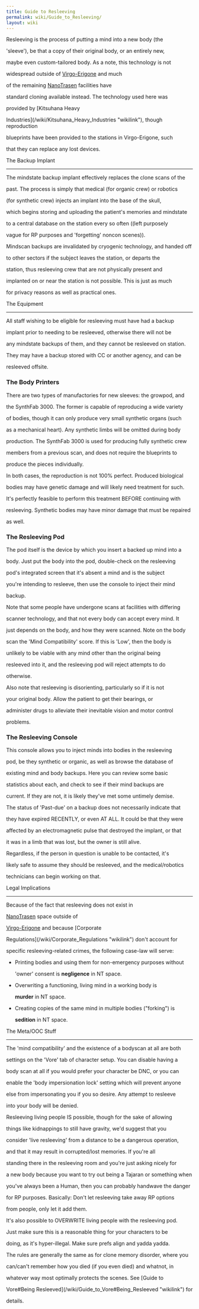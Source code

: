 ```yaml
---
title: Guide to Resleeving
permalink: wiki/Guide_to_Resleeving/
layout: wiki
---
```


Resleeving is the process of putting a mind into a new body (the
'sleeve'), be that a copy of their original body, or an entirely new,
maybe even custom-tailored body. As a note, this technology is not
widespread outside of [Virgo-Erigone](/wiki/Virgo-Erigone "wikilink") and much
of the remaining [NanoTrasen](/wiki/NanoTrasen "wikilink") facilities have
standard cloning available instead. The technology used here was
provided by [Kitsuhana Heavy
Industries](/wiki/Kitsuhana_Heavy_Industries "wikilink"), though reproduction
blueprints have been provided to the stations in Virgo-Erigone, such
that they can replace any lost devices.

The Backup Implant
------------------

The mindstate backup implant effectively replaces the clone scans of the
past. The process is simply that medical (for organic crew) or robotics
(for synthetic crew) injects an implant into the base of the skull,
which begins storing and uploading the patient's memories and mindstate
to a central database on the station every so often ((left purposely
vague for RP purposes and 'forgetting' noncon scenes)).

Mindscan backups are invalidated by cryogenic technology, and handed off
to other sectors if the subject leaves the station, or departs the
station, thus resleeving crew that are not physically present and
implanted on or near the station is not possible. This is just as much
for privacy reasons as well as practical ones.

The Equipment
-------------

All staff wishing to be eligible for resleeving must have had a backup
implant prior to needing to be resleeved, otherwise there will not be
any mindstate backups of them, and they cannot be resleeved on station.
They may have a backup stored with CC or another agency, and can be
resleeved offsite.

### The Body Printers

There are two types of manufactories for new sleeves: the growpod, and
the SynthFab 3000. The former is capable of reproducing a wide variety
of bodies, though it can only produce very small synthetic organs (such
as a mechanical heart). Any synthetic limbs will be omitted during body
production. The SynthFab 3000 is used for producing fully synthetic crew
members from a previous scan, and does not require the blueprints to
produce the pieces individually.

In both cases, the reproduction is not 100% perfect. Produced biological
bodies may have genetic damage and will likely need treatment for such.
It's perfectly feasible to perform this treatment BEFORE continuing with
resleeving. Synthetic bodies may have minor damage that must be repaired
as well.

### The Resleeving Pod

The pod itself is the device by which you insert a backed up mind into a
body. Just put the body into the pod, double-check on the resleeving
pod's integrated screen that it's absent a mind and is the subject
you're intending to resleeve, then use the console to inject their mind
backup.

Note that some people have undergone scans at facilities with differing
scanner technology, and that not every body can accept every mind. It
just depends on the body, and how they were scanned. Note on the body
scan the 'Mind Compatibility' score. If this is 'Low', then the body is
unlikely to be viable with any mind other than the original being
resleeved into it, and the resleeving pod will reject attempts to do
otherwise.

Also note that resleeving is disorienting, particularly so if it is not
your original body. Allow the patient to get their bearings, or
administer drugs to alleviate their inevitable vision and motor control
problems.

### The Resleeving Console

This console allows you to inject minds into bodies in the resleeving
pod, be they synthetic or organic, as well as browse the database of
existing mind and body backups. Here you can review some basic
statistics about each, and check to see if their mind backups are
current. If they are not, it is likely they've met some untimely demise.
The status of 'Past-due' on a backup does not necessarily indicate that
they have expired RECENTLY, or even AT ALL. It could be that they were
affected by an electromagnetic pulse that destroyed the implant, or that
it was in a limb that was lost, but the owner is still alive.

Regardless, if the person in question is unable to be contacted, it's
likely safe to assume they should be resleeved, and the medical/robotics
technicians can begin working on that.

Legal Implications
------------------

Because of the fact that resleeving does not exist in
[NanoTrasen](/wiki/NanoTrasen "wikilink") space outside of
[Virgo-Erigone](/wiki/Virgo-Erigone "wikilink") and because [Corporate
Regulations](/wiki/Corporate_Regulations "wikilink") don't account for
specific resleeving-related crimes, the following case-law will serve:

-   Printing bodies and using them for non-emergency purposes without
    'owner' consent is **negligence** in NT space.
-   Overwriting a functioning, living mind in a working body is
    **murder** in NT space.
-   Creating copies of the same mind in multiple bodies ("forking") is
    **sedition** in NT space.

The Meta/OOC Stuff
------------------

The 'mind compatibility' and the existence of a bodyscan at all are both
settings on the 'Vore' tab of character setup. You can disable having a
body scan at all if you would prefer your character be DNC, or you can
enable the 'body impersionation lock' setting which will prevent anyone
else from impersonating you if you so desire. Any attempt to resleeve
into your body will be denied.

Resleeving living people IS possible, though for the sake of allowing
things like kidnappings to still have gravity, we'd suggest that you
consider 'live resleeving' from a distance to be a dangerous operation,
and that it may result in corrupted/lost memories. If you're all
standing there in the resleeving room and you're just asking nicely for
a new body because you want to try out being a Tajaran or something when
you've always been a Human, then you can probably handwave the danger
for RP purposes. Basically: Don't let resleeving take away RP options
from people, only let it add them.

It's also possible to OVERWRITE living people with the resleeving pod.
Just make sure this is a reasonable thing for your characters to be
doing, as it's hyper-illegal. Make sure prefs align and yadda yadda.

The rules are generally the same as for clone memory disorder, where you
can/can't remember how you died (if you even died) and whatnot, in
whatever way most optimally protects the scenes. See [Guide to
Vore\#Being Resleeved](/wiki/Guide_to_Vore#Being_Resleeved "wikilink") for
details.
